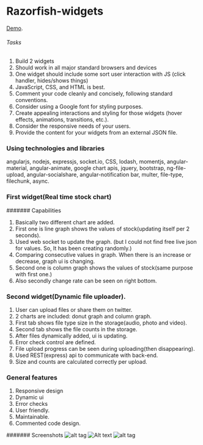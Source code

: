 # Razorfish-widgets

[Demo](https://razorfish-widget.herokuapp.com).

###### Tasks
1. Build 2 widgets
2. Should work in all major standard browsers and devices
3. One widget should include some sort user interaction with JS (click handler, hides/shows things)
4. JavaScript, CSS, and HTML is best. 
5. Comment your code cleanly and concisely, following standard conventions.
6. Consider using a Google font for styling purposes.
7. Create appealing interactions and styling for those widgets (hover effects, animations, transitions, etc.).
8. Consider the responsive needs of your users.
9. Provide the content for your widgets from an external JSON file.

### Using technologies and libraries
angularjs, nodejs, expressjs, socket.io, CSS, lodash, momentjs, angular-material, angular-animate, google chart apis, jquery, bootstrap, ng-file-upload, angular-socialshare, angular-notification bar, multer, file-type, filechunk, async.  

### First widget(Real time stock chart)
####### Capabilities 
1. Basically two different chart are added.
2. First one is line graph shows the values of stock(updating itself per 2 seconds).
3. Used web socket to update the graph. (but I could not find free live json for values. So, It has been creating randomly.)
4. Comparing consecutive values in graph. When there is an increase or decrease, graph ui is changing.
5. Second one is column graph shows the values of stock(same purpose with first one.)
6. Also secondly change rate can be seen on right bottom.

### Second widget(Dynamic file uploader).
1. User can upload files or share them on twitter.
2. 2 charts are included: donut graph and column graph.
3. First tab shows file type size in the storage(audio, photo and video).
4. Second tab shows the file counts in the storage.
5. After files dynamically added, ui is updating. 
6. Error check control are defined. 
7. File upload progress can be seen during uploading(then disappearing).
8. Used REST(express) api to communicate with back-end.  
9. Size and counts are calculated correctly per upload.


### General features
1. Responsive design
2. Dynamic ui
3. Error checks
4. User friendly.
5. Maintainable.
6. Commented code design.
 
####### Screenshots
![alt tag](https://raw.github.com/SemihGk/razorfish/store/images/Desktop.png)
![Alt text](/razorfish/store/images/Phone.png)
![alt tag](https://raw.github.com/SemihGk/razorfish/store/images/Resized.png)

